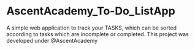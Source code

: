 # AscentAcademy_To-Do_ListApp
A simple web application to track your TASKS, which can be sorted according to tasks which are incomplete or completed. This project was developed under @AscentAcademy
